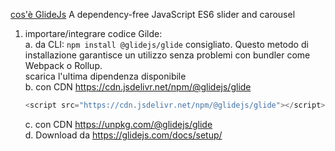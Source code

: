[cos'è GlideJs](https://glidejs.com/) A dependency-free JavaScript ES6 slider and carousel

1. importare/integrare codice Gilde:  
    a. da CLI: `npm install @glidejs/glide` consigliato. Questo metodo di installazione garantisce un utilizzo senza problemi con bundler come Webpack o Rollup.  
    scarica l'ultima dipendenza disponibile  
    b. con CDN https://cdn.jsdelivr.net/npm/@glidejs/glide    
    ```js
    <script src="https://cdn.jsdelivr.net/npm/@glidejs/glide"></script>  
    ```
    c. con CDN https://unpkg.com/@glidejs/glide  
    d. Download da https://glidejs.com/docs/setup/